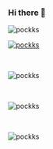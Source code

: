 ### Hi there 👋


<p align="left"> <img src="https://komarev.com/ghpvc/?username=pockks&label=Profile%20views&color=0e75b6&style=flat" alt="pockks" /> </p>

<p align="left"> 
  <a href="https://github.com/ryo-ma/github-profile-trophy">
    <img src="https://github-profile-trophy.vercel.app/?username=pockks&theme=juicyfresh&column=2" alt="pockks" />
  </a> 
</p>

<br />
<p><img src="https://github-readme-stats.vercel.app/api/top-langs?username=pockks&show_icons=true&locale=en&layout=compact" alt="pockks" /></p>
<br />
<p><img  src="https://github-readme-stats.vercel.app/api?username=pockks&show_icons=true&locale=en" alt="pockks" /></p>
<br />
<p><img  src="https://github-readme-streak-stats.herokuapp.com/?user=pockks&" alt="pockks" /></p>

<!--
**pockks/pockks** is a ✨ _special_ ✨ repository because its `README.md` (this file) appears on your GitHub profile.

Here are some ideas to get you started:

- 🔭 I’m currently working on ...
- 🌱 I’m currently learning ...
- 👯 I’m looking to collaborate on ...
- 🤔 I’m looking for help with ...
- 💬 Ask me about ...
- 📫 How to reach me: ...
- 😄 Pronouns: ...
- ⚡ Fun fact: ...
-->
